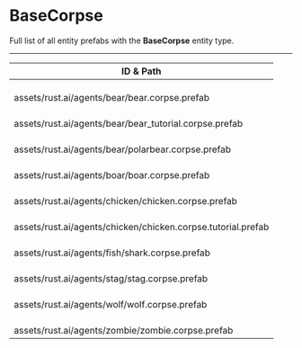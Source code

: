 # BaseCorpse
Full list of all <Badge type="warning" text="10"/> entity prefabs with the **BaseCorpse** entity type.

---
| ID & Path |
| --- |
| <Badge type="tip" text="4102891990"/> <br> assets/rust.ai/agents/bear/bear.corpse.prefab |
| <Badge type="tip" text="3849045871"/> <br> assets/rust.ai/agents/bear/bear_tutorial.corpse.prefab |
| <Badge type="tip" text="2275652760"/> <br> assets/rust.ai/agents/bear/polarbear.corpse.prefab |
| <Badge type="tip" text="3307373733"/> <br> assets/rust.ai/agents/boar/boar.corpse.prefab |
| <Badge type="tip" text="345706504"/> <br> assets/rust.ai/agents/chicken/chicken.corpse.prefab |
| <Badge type="tip" text="1502667878"/> <br> assets/rust.ai/agents/chicken/chicken.corpse.tutorial.prefab |
| <Badge type="tip" text="3051190050"/> <br> assets/rust.ai/agents/fish/shark.corpse.prefab |
| <Badge type="tip" text="784238137"/> <br> assets/rust.ai/agents/stag/stag.corpse.prefab |
| <Badge type="tip" text="4107384580"/> <br> assets/rust.ai/agents/wolf/wolf.corpse.prefab |
| <Badge type="tip" text="81333250"/> <br> assets/rust.ai/agents/zombie/zombie.corpse.prefab |
